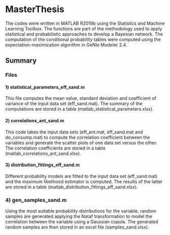 # MasterThesis
The codes were written in MATLAB R2019b using the Statistics and Machine Learning Toolbox. The functions are part of the methodology used to apply statistical and probabilistic approaches to develop a Bayesian network. The computation of the conditional probability tables were computed using the expectation-maximization algorithm in GeNIe Modeler 2.4.


## Summary

### Files

#### 1) statistical_parameters_eff_sand.m
This file computes the mean value, standard deviation and coefficient of variance of the input data set (eff_sand.mat). The summary of the computations are stored in a table 
(matlab_statistical_parameters.xlsx).

#### 2) correlations_ant_sand.m
This code takes the input data sets (eff_ant.mat, eff_sand.mat and do_consump.mat) to compute the correlation coefficient between the variables and generate the scatter plots of 
one data set versus the other. The correlation coefficients are stored in a table (matlab_correlations_ant_sand.xlsx).

#### 3) distribution_fittings_eff_sand.m
Different probability models are fitted to the input data set (eff_sand.mat) and the maximum likelihood estimator is computed. The results of the latter are stored in a table 
(matlab_distribution_fittings_eff_sand.xlsx).

### 4) gen_samples_sand.m
Using the most suitable probability distributions for the variable, random samples are generated applying the Nataf transformation to model the correlation between the variable using a Gaussian copula. The generated random samples are then stored in an excel file (samples_sand.xlsx).
